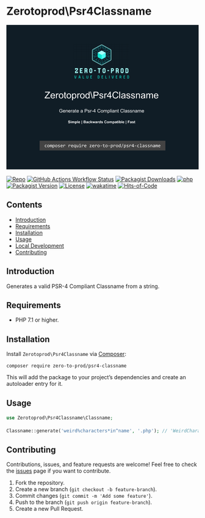 # Zerotoprod\Psr4Classname

![](art/logo.png)

[![Repo](https://img.shields.io/badge/github-gray?logo=github)](https://github.com/zero-to-prod/psr4-classname)
[![GitHub Actions Workflow Status](https://img.shields.io/github/actions/workflow/status/zero-to-prod/psr4-classname/test.yml?label=tests)](https://github.com/zero-to-prod/psr4-classname/actions)
[![Packagist Downloads](https://img.shields.io/packagist/dt/zero-to-prod/psr4-classname?color=blue)](https://packagist.org/packages/zero-to-prod/psr4-classname/stats)
[![php](https://img.shields.io/packagist/php-v/zero-to-prod/psr4-classname.svg?color=purple)](https://packagist.org/packages/zero-to-prod/psr4-classname/stats)
[![Packagist Version](https://img.shields.io/packagist/v/zero-to-prod/psr4-classname?color=f28d1a)](https://packagist.org/packages/zero-to-prod/psr4-classname)
[![License](https://img.shields.io/packagist/l/zero-to-prod/psr4-classname?color=pink)](https://github.com/zero-to-prod/psr4-classname/blob/main/LICENSE.md)
[![wakatime](https://wakatime.com/badge/github/zero-to-prod/psr4-classname.svg)](https://wakatime.com/badge/github/zero-to-prod/psr4-classname)
[![Hits-of-Code](https://hitsofcode.com/github/zero-to-prod/psr4-classname?branch=main)](https://hitsofcode.com/github/zero-to-prod/psr4-classname/view?branch=main)

## Contents

- [Introduction](#introduction)
- [Requirements](#requirements)
- [Installation](#installation)
- [Usage](#usage)
- [Local Development](./LOCAL_DEVELOPMENT.md)
- [Contributing](#contributing)

## Introduction

Generates a valid PSR-4 Compliant Classname from a string.

## Requirements

- PHP 7.1 or higher.

## Installation

Install `Zerotoprod\Psr4Classname` via [Composer](https://getcomposer.org/):

```shell
composer require zero-to-prod/psr4-classname
```

This will add the package to your project’s dependencies and create an autoloader entry for it.

## Usage

```php
use Zerotoprod\Psr4Classname\Classname;

Classname::generate('weird%characters*in^name', '.php'); // 'WeirdCharactersInName.php';
```

## Contributing

Contributions, issues, and feature requests are welcome!
Feel free to check the [issues](https://github.com/zero-to-prod/psr4-classname/issues) page if you want to contribute.

1. Fork the repository.
2. Create a new branch (`git checkout -b feature-branch`).
3. Commit changes (`git commit -m 'Add some feature'`).
4. Push to the branch (`git push origin feature-branch`).
5. Create a new Pull Request.